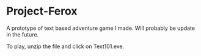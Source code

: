 # Project-Ferox

A prototype of text based adventure game I made. Will probably be update in the future.

To play, unzip the file and click on Text101.exe.
